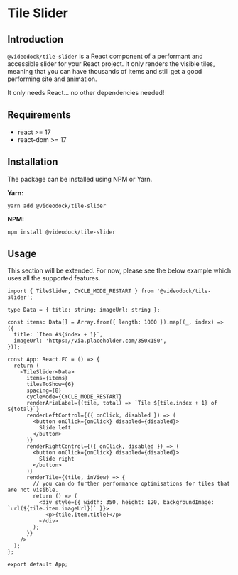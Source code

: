 # Tile Slider

## Introduction

`@videodock/tile-slider` is a React component of a performant and accessible slider for your React project.
It only renders the visible tiles, meaning that you can have thousands of items and still get a good performing site and animation.

It only needs React... no other dependencies needed!

## Requirements

- react >= 17
- react-dom >= 17

## Installation

The package can be installed using NPM or Yarn.

**Yarn:**

```shell
yarn add @videodock/tile-slider
```

**NPM:**

```shell
npm install @videodock/tile-slider
```

## Usage

This section will be extended. For now, please see the below example which uses all the supported features.

```tsx
import { TileSlider, CYCLE_MODE_RESTART } from '@videodock/tile-slider';

type Data = { title: string; imageUrl: string };

const items: Data[] = Array.from({ length: 1000 }).map((_, index) => ({
  title: `Item #${index + 1}`,
  imageUrl: 'https://via.placeholder.com/350x150',
}));

const App: React.FC = () => {
  return (
    <TileSlider<Data>
      items={items}
      tilesToShow={6}
      spacing={8}
      cycleMode={CYCLE_MODE_RESTART}
      renderAriaLabel={(tile, total) => `Tile ${tile.index + 1} of ${total}`}
      renderLeftControl={({ onClick, disabled }) => (
        <button onClick={onClick} disabled={disabled}>
          Slide left
        </button>
      )}
      renderRightControl={({ onClick, disabled }) => (
        <button onClick={onClick} disabled={disabled}>
          Slide right
        </button>
      )}
      renderTile={(tile, inView) => {
        // you can do further performance optimisations for tiles that are not visible.
        return () => (
          <div style={{ width: 350, height: 120, backgroundImage: `url(${tile.item.imageUrl})` }}>
            <p>{tile.item.title}</p>
          </div>
        );
      }}
    />
  );
};

export default App;
```
